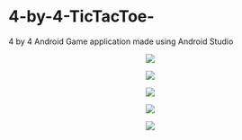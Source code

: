 # 4-by-4-TicTacToe-
4 by 4 Android Game application made using Android Studio
<p align = "center"><img src="/Banner.JPG"></p>
<p align = "center"><img src="/icon1.JPG"></p>
<p align = "center"><img src="/Screenshot 1.JPG"></p>
<p align = "center"><img src="/Screenshot 2.JPG"></p>
<p align = "center"><img src="/Screenshot 3.JPG"></p>
